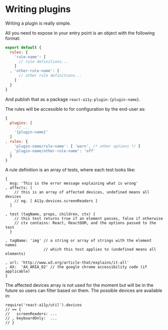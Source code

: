 
# Writing plugins

Writing a plugin is really simple.

All you need to expose in your entry point is an object with the
following format:

```js
export default {
  rules: {
    'rule-name': [
      // rule definitions...
    ]
  , 'other-rule-name': [
      // other rule definitions...
    ]
  }
}
```
And publish that as a package `react-a11y-plugin-{plugin-name}`.

The rules will be accessible to for configuration by the end-user as:

```js
{
  plugins: [
     // ...
    '{plugin-name}'
  ]
, rules: {
    'plugin-name/rule-name': [ 'warn', /* other options */ ]
  , 'plugin-name/other-rule-name': 'off'
  }
}
```

A rule definition is an array of tests, where each test looks like:
```
{
  msg: 'This is the error message explaining what is wrong'
, affects: [
    // this is an array of affected devices, undefined means all devices
    // eg. [ A11y.devices.screenReaders ]
  ]

, test (tagName, props, children, ctx) {
    // this test returns true if an element passes, false if otherwise
    // ctx contains: React, ReactDOM, and the options passed to the test
  }

, tagName: 'img' // a string or array of strings with the element names 
                 // which this test applies to (undefined means all elements)

, url: 'http://www.w3.org/article-that/explains/it-all'
, AX:  'AX_ARIA_02' // the google chrome accessibility code (if applicable)
}
```

The affected devices array is not used for the moment but will be in the future
so users can filter based on them.  The possible devices are available in:

```
require('react-a11y/util').devices
// == {
//   screenReaders: ...
// , keyboardOnly:  ...
// }
```

